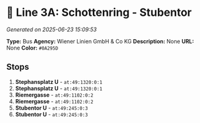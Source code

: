 # 🚌 Line 3A: Schottenring - Stubentor

*Generated on 2025-06-23 15:09:53*

**Type:** Bus
**Agency:** Wiener Linien GmbH & Co KG
**Description:** None
**URL:** None
**Color:** `#0A295D`

## Stops

1. **Stephansplatz U** - `at:49:1320:0:1`
2. **Stephansplatz U** - `at:49:1320:0:1`
3. **Riemergasse** - `at:49:1102:0:2`
4. **Riemergasse** - `at:49:1102:0:2`
5. **Stubentor U** - `at:49:245:0:3`
6. **Stubentor U** - `at:49:245:0:3`